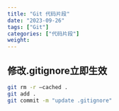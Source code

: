 ```yaml
---
title: "Git 代码片段"
date: "2023-09-26"
tags: ["Git"]
categories: ["代码片段"]
weight:
---
```


## 修改.gitignore立即生效

```bash
git rm -r –cached .
git add .
git commit -m "update .gitignore"
```